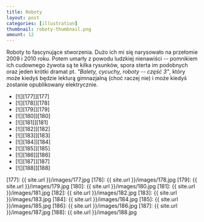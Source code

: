 ```yaml
---
title: Roboty
layout: post
categories: [illustration]
thumbnail: roboty-thumbnail.png
amount: 12
---
```


Roboty to fascynujące stworzenia. Dużo ich mi się narysowało na przełomie 2009 i 2010 roku. Potem umarły z powodu ludzkiej nienawiści -- pomnikiem ich cudownego żywota są te kilka rysunków, spora sterta im podobnych oraz jeden krótki dramat pt. _"Balety, cycuchy, roboty -- część 3"_, który może kiedyś będzie lekturą gimnazjalną (choć raczej nie) i może kiedyś zostanie opublikowany elektrycznie.

* [![][177]][177]
* [![][178]][178]
* [![][179]][179]
* [![][180]][180]
* [![][181]][181]
* [![][182]][182]
* [![][183]][183]
* [![][184]][184]
* [![][185]][185]
* [![][186]][186]
* [![][187]][187]
* [![][188]][188]

[177]: {{ site.url }}/images/177.jpg
[178]: {{ site.url }}/images/178.jpg
[179]: {{ site.url }}/images/179.jpg
[180]: {{ site.url }}/images/180.jpg
[181]: {{ site.url }}/images/181.jpg
[182]: {{ site.url }}/images/182.jpg
[183]: {{ site.url }}/images/183.jpg
[184]: {{ site.url }}/images/184.jpg
[185]: {{ site.url }}/images/185.jpg
[186]: {{ site.url }}/images/186.jpg
[187]: {{ site.url }}/images/187.jpg
[188]: {{ site.url }}/images/188.jpg